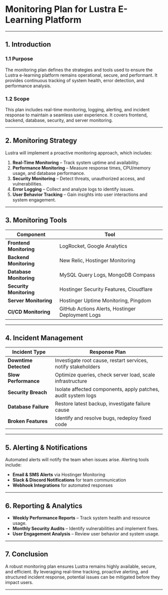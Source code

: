 # **Monitoring Plan for Lustra E-Learning Platform**

---

## **1. Introduction**

### **1.1 Purpose**
The monitoring plan defines the strategies and tools used to ensure the Lustra e-learning platform remains operational, secure, and performant. It provides continuous tracking of system health, error detection, and performance analysis.

### **1.2 Scope**
This plan includes real-time monitoring, logging, alerting, and incident response to maintain a seamless user experience. It covers frontend, backend, database, security, and server monitoring.

---

## **2. Monitoring Strategy**

Lustra will implement a proactive monitoring approach, which includes:

1. **Real-Time Monitoring** – Track system uptime and availability.
2. **Performance Monitoring** – Measure response times, CPU/memory usage, and database performance.
3. **Security Monitoring** – Detect threats, unauthorized access, and vulnerabilities.
4. **Error Logging** – Collect and analyze logs to identify issues.
5. **User Behavior Tracking** – Gain insights into user interactions and system engagement.

---

## **3. Monitoring Tools**

| **Component**      | **Tool**               |
|------------------|----------------------|
| **Frontend Monitoring** | LogRocket, Google Analytics |
| **Backend Monitoring**  | New Relic, Hostinger Monitoring |
| **Database Monitoring** | MySQL Query Logs, MongoDB Compass |
| **Security Monitoring** | Hostinger Security Features, Cloudflare |
| **Server Monitoring**   | Hostinger Uptime Monitoring, Pingdom |
| **CI/CD Monitoring**    | GitHub Actions Alerts, Hostinger Deployment Logs |

---

## **4. Incident Management**

| **Incident Type**       | **Response Plan** |
|------------------------|------------------|
| **Downtime Detected**  | Investigate root cause, restart services, notify stakeholders |
| **Slow Performance**   | Optimize queries, check server load, scale infrastructure |
| **Security Breach**    | Isolate affected components, apply patches, audit system logs |
| **Database Failure**   | Restore latest backup, investigate failure cause |
| **Broken Features**    | Identify and resolve bugs, redeploy fixed code |

---

## **5. Alerting & Notifications**

Automated alerts will notify the team when issues arise. Alerting tools include:

- **Email & SMS Alerts** via Hostinger Monitoring
- **Slack & Discord Notifications** for team communication
- **Webhook Integrations** for automated responses

---

## **6. Reporting & Analytics**

- **Weekly Performance Reports** – Track system health and resource usage.
- **Monthly Security Audits** – Identify vulnerabilities and implement fixes.
- **User Engagement Analysis** – Review user behavior and system usage.

---

## **7. Conclusion**

A robust monitoring plan ensures Lustra remains highly available, secure, and efficient. By leveraging real-time tracking, proactive alerting, and structured incident response, potential issues can be mitigated before they impact users.

---

